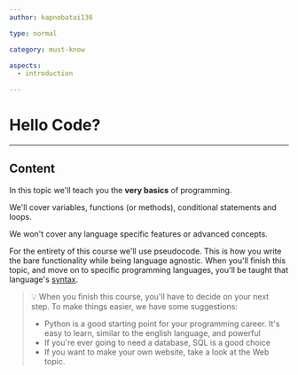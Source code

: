 ```yaml
---
author: kapnobatai136

type: normal

category: must-know

aspects:
  - introduction

---
```


# Hello Code?

---
## Content

In this topic we'll teach you the **very basics** of programming.

We'll cover variables, functions (or methods), conditional statements and loops.

We won't cover any language specific features or advanced concepts.

For the entirety of this course we'll use pseudocode. This is how you write the bare functionality while being language agnostic. When you'll finish this topic, and move on to specific programming languages, you'll be taught that language's [syntax](https://enki.com/glossary/general/syntax).

> 💡 When you finish this course, you'll have to decide on your next step. To make things easier, we have some suggestions:
> - Python is a good starting point for your programming career. It's easy to learn, similar to the english language, and powerful
> - If you're ever going to need a database, SQL is a good choice
> - If you want to make your own website, take a look at the Web topic.
